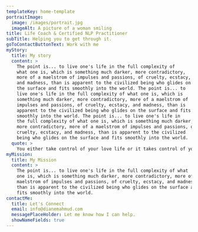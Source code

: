 ```yaml
---
templateKey: home-template
portraitImage:
  image: /images/portrait.jpg
  imageAlt: A picture of a woman smiling
title: Life Coach & Certified NLP Practitioner
subTitle: Helping you to get through it.
goToContactButtonText: Work with me
myStory:
  title: My story
  content: >
    The point is... to live one's life in the full complexity of
    what one is, which is something much darker, more contradictory,
    more of a maelstrom of impulses and passions, of cruelty, ecstacy,
    and madness, than is apparent to the civilized being who glides on
    the surface and fits smoothly into the world. The point is... to
    live one's life in the full complexity of what one is, which is
    something much darker, more contradictory, more of a maelstrom of
    impulses and passions, of cruelty, ecstacy, and madness, than is
    apparent to the civilized being who glides on the surface and fits
    smoothly into the world. The point is... to live one's life in
    the full complexity of what one is, which is something much darker,
    more contradictory, more of a maelstrom of impulses and passions, of
    cruelty, ecstacy, and madness, than is apparent to the civilized
    being who glides on the surface and fits smoothly into the world.
  quote: >
    You either take control of your love life or it takes control of you. It’s that simple.
myMission:
  title: My Mission
  content: >
    The point is... to live one's life in the full complexity of what
    one is, which is something much darker, more contradictory, more of a
    maelstrom of impulses and passions, of cruelty, ecstacy, and madness,
    than is apparent to the civilized being who glides on the surface and
    fits smoothly into the world.
contactMe: 
  title: Let's Connect
  email: info@dianemahmud.com
  messagePlaceHolder: Let me know how I can help.
  showNameFields: true
---
```

